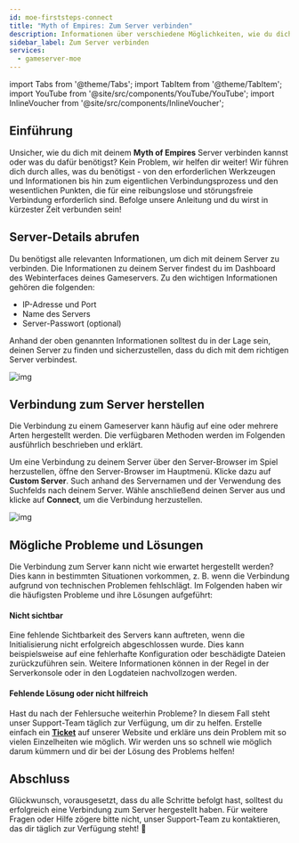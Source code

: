```yaml
---
id: moe-firststeps-connect
title: "Myth of Empires: Zum Server verbinden"
description: Informationen über verschiedene Möglichkeiten, wie du dich mit deinem Myth of Empires Server von ZAP-Hosting verbinden kannst - ZAP-Hosting Dokumentation
sidebar_label: Zum Server verbinden
services:
  - gameserver-moe
---
```


import Tabs from '@theme/Tabs';
import TabItem from '@theme/TabItem';
import YouTube from '@site/src/components/YouTube/YouTube';
import InlineVoucher from '@site/src/components/InlineVoucher';


## Einführung

Unsicher, wie du dich mit deinem **Myth of Empires** Server verbinden kannst oder was du dafür benötigst? Kein Problem, wir helfen dir weiter! Wir führen dich durch alles, was du benötigst - von den erforderlichen Werkzeugen und Informationen bis hin zum eigentlichen Verbindungsprozess und den wesentlichen Punkten, die für eine reibungslose und störungsfreie Verbindung erforderlich sind. Befolge unsere Anleitung und du wirst in kürzester Zeit verbunden sein!

<InlineVoucher />



## Server-Details abrufen

Du benötigst alle relevanten Informationen, um dich mit deinem Server zu verbinden. Die Informationen zu deinem Server findest du im Dashboard des Webinterfaces deines Gameservers. Zu den wichtigen Informationen gehören die folgenden: 

- IP-Adresse und Port
- Name des Servers
- Server-Passwort (optional)

Anhand der oben genannten Informationen solltest du in der Lage sein, deinen Server zu finden und sicherzustellen, dass du dich mit dem richtigen Server verbindest. 

![img](https://screensaver01.zap-hosting.com/index.php/s/y8HC9RjnHqyA7Jc/preview)

## Verbindung zum Server herstellen

Die Verbindung zu einem Gameserver kann häufig auf eine oder mehrere Arten hergestellt werden. Die verfügbaren Methoden werden im Folgenden ausführlich beschrieben und erklärt. 

<Tabs>
    <TabItem value="connect_solution_server_browser_ingame" label="Server Browser (Im Spiel)" default>

Um eine Verbindung zu deinem Server über den Server-Browser im Spiel herzustellen, öffne den Server-Browser im Hauptmenü. Klicke dazu auf **Custom Server**. Such anhand des Servernamen und der Verwendung des Suchfelds nach deinem Server. Wähle anschließend deinen Server aus und klicke auf **Connect**, um die Verbindung herzustellen. 

![img](https://screensaver01.zap-hosting.com/index.php/s/Yo8YfRbtHS2cAnF/download)

</TabItem>


</Tabs>



## Mögliche Probleme und Lösungen

Die Verbindung zum Server kann nicht wie erwartet hergestellt werden? Dies kann in bestimmten Situationen vorkommen, z. B. wenn die Verbindung aufgrund von technischen Problemen fehlschlägt. Im Folgenden haben wir die häufigsten Probleme und ihre Lösungen aufgeführt:

#### Nicht sichtbar

Eine fehlende Sichtbarkeit des Servers kann auftreten, wenn die Initialisierung nicht erfolgreich abgeschlossen wurde. Dies kann beispielsweise auf eine fehlerhafte Konfiguration oder beschädigte Dateien zurückzuführen sein. Weitere Informationen können in der Regel in der Serverkonsole oder in den Logdateien nachvollzogen werden.



#### Fehlende Lösung oder nicht hilfreich

Hast du nach der Fehlersuche weiterhin Probleme? In diesem Fall steht unser Support-Team täglich zur Verfügung, um dir zu helfen. Erstelle einfach ein **[Ticket](https://zap-hosting.com/en/customer/support/)** auf unserer Website und erkläre uns dein Problem mit so vielen Einzelheiten wie möglich. Wir werden uns so schnell wie möglich darum kümmern und dir bei der Lösung des Problems helfen!



## Abschluss

Glückwunsch, vorausgesetzt, dass du alle Schritte befolgt hast, solltest du erfolgreich eine Verbindung zum Server hergestellt haben. Für weitere Fragen oder Hilfe zögere bitte nicht, unser Support-Team zu kontaktieren, das dir täglich zur Verfügung steht! 🙂